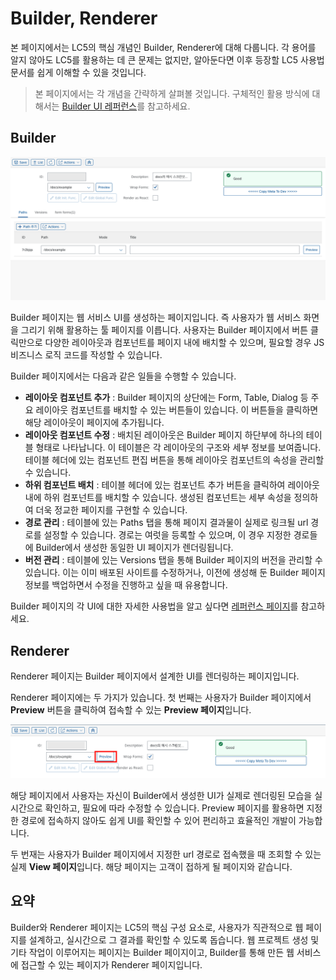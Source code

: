 # Builder, Renderer

본 페이지에서는 LC5의 핵심 개념인 Builder, Renderer에 대해 다룹니다. 각 용어를 알지 않아도 LC5를 활용하는 데 큰 문제는 없지만, 알아둔다면 이후 등장할 LC5 사용법 문서를 쉽게 이해할 수 있을 것입니다.

> 본 페이지에서는 각 개념을 간략하게 살펴볼 것입니다. 구체적인 활용 방식에 대해서는 [Builder UI 레퍼런스](/lc5/reference/builder_ui)를 참고하세요.

## Builder

![Image](assets/builder_renderer/builder.png)

Builder 페이지는 웹 서비스 UI를 생성하는 페이지입니다. 즉 사용자가 웹 서비스 화면을 그리기 위해 활용하는 툴 페이지를 이릅니다. 사용자는 Builder 페이지에서 버튼 클릭만으로 다양한 레이아웃과 컴포넌트를 페이지 내에 배치할 수 있으며, 필요할 경우 JS 비즈니스 로직 코드를 작성할 수 있습니다.

Builder 페이지에서는 다음과 같은 일들을 수행할 수 있습니다.

- **레이아웃 컴포넌트 추가** : Builder 페이지의 상단에는 Form, Table, Dialog 등 주요 레이아웃 컴포넌트를 배치할 수 있는 버튼들이 있습니다. 이 버튼들을 클릭하면 해당 레이아웃이 페이지에 추가됩니다.
- **레이아웃 컴포넌트 수정** : 배치된 레이아웃은 Builder 페이지 하단부에 하나의 테이블 형태로 나타납니다. 이 테이블은 각 레이아웃의 구조와 세부 정보를 보여줍니다. 테이블 헤더에 있는 컴포넌트 편집 버튼을 통해 레이아웃 컴포넌트의 속성을 관리할 수 있습니다.
- **하위 컴포넌트 배치** : 테이블 헤더에 있는 컴포넌트 추가 버튼을 클릭하여 레이아웃 내에 하위 컴포넌트를 배치할 수 있습니다. 생성된 컴포넌트는 세부 속성을 정의하여 더욱 정교한 페이지를 구현할 수 있습니다.
- **경로 관리** : 테이블에 있는 Paths 탭을 통해 페이지 결과물이 실제로 링크될 url 경로를 설정할 수 있습니다. 경로는 여럿을 등록할 수 있으며, 이 경우 지정한 경로들에 Builder에서 생성한 동일한 UI 페이지가 렌더링됩니다.
- **버전 관리** : 테이블에 있는 Versions 탭을 통해 Builder 페이지의 버전을 관리할 수 있습니다. 이는 이미 배포된 사이트를 수정하거나, 이전에 생성해 둔 Builder 페이지 정보를 백업하면서 수정을 진행하고 싶을 때 유용합니다.

Builder 페이지의 각 UI에 대한 자세한 사용법을 알고 싶다면 [레퍼런스 페이지](/lc5/reference/builder_ui)를 참고하세요.

## Renderer

Renderer 페이지는 Builder 페이지에서 설계한 UI를 렌더링하는 페이지입니다.

Renderer 페이지에는 두 가지가 있습니다. 첫 번째는 사용자가 Builder 페이지에서 **Preview** 버튼을 클릭하여 접속할 수 있는 **Preview 페이지**입니다.

![Image](assets/builder_renderer/lc5_preview.png)

해당 페이지에서 사용자는 자신이 Builder에서 생성한 UI가 실제로 렌더링된 모습을 실시간으로 확인하고, 필요에 따라 수정할 수 있습니다. Preview 페이지를 활용하면 지정한 경로에 접속하지 않아도 쉽게 UI를 확인할 수 있어 편리하고 효율적인 개발이 가능합니다.

두 번재는 사용자가 Builder 페이지에서 지정한 url 경로로 접속했을 때 조회할 수 있는 실제 **View 페이지**입니다. 해당 페이지는 고객이 접하게 될 페이지와 같습니다.

## 요약

Builder와 Renderer 페이지는 LC5의 핵심 구성 요소로, 사용자가 직관적으로 웹 페이지를 설계하고, 실시간으로 그 결과를 확인할 수 있도록 돕습니다. 웹 프로젝트 생성 및 기타 작업이 이루어지는 페이지는 Builder 페이지이고, Builder를 통해 만든 웹 서비스에 접근할 수 있는 페이지가 Renderer 페이지입니다.
